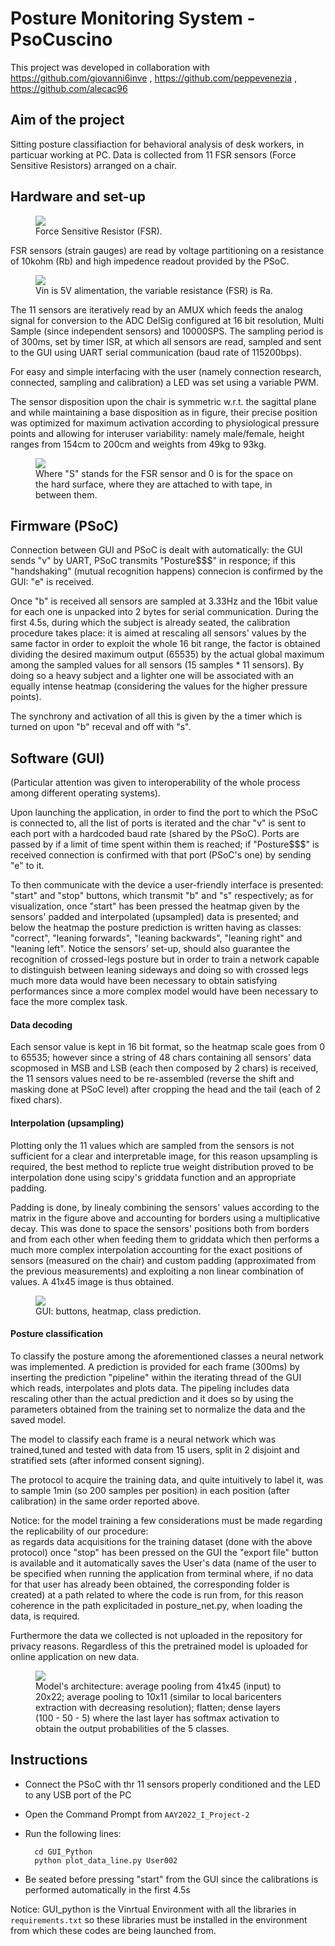 # Posture Monitoring System - PsoCuscino



This project was developed in collaboration with https://github.com/giovanni6inve , https://github.com/peppevenezia , https://github.com/alecac96

## Aim of the project



Sitting posture classifiaction for behavioral analysis of desk workers, in particuar working at PC. Data is collected from 11 FSR sensors (Force Sensitive Resistors) arranged on a chair.





## Hardware and set-up
<figure>

<img src="Images_Readme/FSR.jpg"/>

<figcaption>Force Sensitive Resistor (FSR).</figcaption>

</figure>


FSR sensors (strain gauges) are read by voltage partitioning on a resistance of 10kohm (Rb) and high impedence readout provided by the PSoC.


<figure>

<img src="Images_Readme/PartitorediTensione.png"/>

<figcaption>Vin is 5V alimentation, the variable resistance (FSR) is Ra.</figcaption>

</figure>

The 11 sensors are iteratively read by an AMUX which feeds the analog signal for conversion to the ADC DelSig configured at 16 bit resolution, Multi Sample (since independent sensors) and 10000SPS. The sampling period is of 300ms, set by timer ISR, at which all sensors are read, sampled and sent to the GUI using UART serial communication (baud rate of 115200bps).

For easy and simple interfacing with the user (namely connection research, connected, sampling and calibration) a LED was set using a variable PWM. 

The sensor disposition upon the chair is symmetric w.r.t. the sagittal plane and while maintaining a base disposition as in figure, their precise position was optimized for maximum activation according to physiological pressure points and allowing for interuser variability: namely male/female, height ranges from 154cm to 200cm and weights from 49kg to 93kg.

<figure>

<img src="Images_Readme/MatricediFSR.png"/>

<figcaption>Where "S" stands for the FSR sensor and 0 is for the space on the hard surface, where they are attached to with tape, in between them.</figcaption>

</figure>

## Firmware (PSoC)

Connection between GUI and PSoC is dealt with automatically: the GUI sends "v" by UART, PSoC transmits "Posture$$$" in responce; if this "handshaking" (mutual recognition happens) connecion is confirmed by the GUI: "e" is received.

Once "b" is received all sensors are sampled at 3.33Hz and the 16bit value for each one is unpacked into 2 bytes for serial communication. During the first 4.5s, during which the subject is already seated, the calibration procedure takes place: it is aimed at rescaling all sensors' values by the same factor in order to exploit the whole 16 bit range, the factor is obtained dividing the desired maximum output (65535) by the actual global maximum among the sampled values for all sensors (15 samples * 11 sensors). By doing so a heavy subject and a lighter one will be associated with an equally intense heatmap (considering the values for the higher pressure points).

The synchrony and activation of all this is given by the a timer which is turned on upon "b" receval and off with "s".




## Software (GUI)
(Particular attention was given to interoperability of the whole process among different operating systems).

Upon launching the application, in order to find the port to which the PSoC is connected to, all the list of ports is iterated and the char "v" is sent to each port with a hardcoded baud rate (shared by the PSoC). Ports are passed by if a limit of time spent within them is reached; if "Posture$$$" is received connection is confirmed with that port (PSoC's one) by sending "e" to it.

To then communicate with the device a user-friendly interface is presented: "start" and "stop" buttons, which transmit "b" and "s" respectively; as for visualization, once "start" has been pressed the heatmap given by the sensors' padded and interpolated (upsampled) data is presented; and below the heatmap the posture prediction is written having as classes: "correct", "leaning forwards", "leaning backwards", "leaning right" and "leaning left". Notice the sensors' set-up, should also guarantee the recognition of crossed-legs posture but in order to train a network capable to distinguish between leaning sideways and doing so with crossed legs much more data would have been necessary to obtain satisfying performances since a more complex model would have been necessary to face the more complex task.
#### Data decoding
Each sensor value is kept in 16 bit format, so the heatmap scale goes from 0 to 65535; however since a string of 48 chars containing all sensors' data scopmosed in MSB and LSB (each then composed by 2 chars) is received, the 11 sensors values need to be re-assembled (reverse the shift and masking done at PSoC level) after cropping the head and the tail (each of 2 fixed chars).
#### Interpolation (upsampling)
Plotting only the 11 values which are sampled from the sensors is not sufficient for a clear and interpretable image, for this reason upsampling is required, the best method to replicte true weight distribution proved to be interpolation done using scipy's griddata function and an appropriate padding.

Padding is done, by linealy combining the sensors' values according to the matrix in the figure above and accounting for borders using a multiplicative decay. This was done to space the sensors' positions both from borders and from each other when feeding them to griddata which then performs a much more complex interpolation accounting for the exact positions of sensors (measured on the chair) and custom padding  (approximated from the previous measurements) and exploiting a non linear combination of values. A 41x45 image is thus obtained.

<figure>

<img src="Images_Readme/Heatmap.png"/>

<figcaption>GUI: buttons, heatmap, class prediction.</figcaption>

</figure>

#### Posture classification
To classify the posture among the aforementioned classes a neural network was implemented. A prediction is provided for each frame (300ms) by inserting the prediction "pipeline" within the iterating thread of the GUI which reads, interpolates and plots data. The pipeling includes data rescaling other than the actual prediction and it does so by using the parameters obtained from the training set to normalize the data and the saved model.

The model to classify each frame is a neural network which was trained,tuned and tested with data from 15 users, split in 2 disjoint and stratified sets (after informed consent signing).

The protocol to acquire the training data, and quite intuitively to label it, was to sample 1min (so 200 samples per position) in each position (after calibration) in the same order reported above.


Notice: for the model training a few considerations must be made regarding the replicability of our procedure:\
as regards data acquisitions for the training dataset (done with the above protocol) once "stop" has been pressed on the GUI the "export file" button is available and it automatically saves the User's data (name of the user to be specified when running the application from terminal where, if no data for that user has already been obtained, the corresponding folder is created) at a path related to where the code is run from, for this reason coherence in the path explicitaded in posture_net.py, when loading the data, is required.

Furthermore the data we collected is not uploaded in the repository for privacy reasons.
Regardless of this the pretrained model is uploaded for online application on new data.

<figure>

<img src="Images_Readme/model.png"/>

<figcaption>Model's architecture: average pooling from 41x45 (input) to 20x22; average pooling to 10x11 (similar to local baricenters extraction with decreasing resolution); flatten; dense layers (100 - 50 - 5) where the last layer has softmax activation to obtain the output probabilities of the 5 classes.</figcaption>

</figure>

## Instructions
* Connect the PSoC with thr 11 sensors properly conditioned and the LED to any USB port of the PC 
* Open the Command Prompt from `AAY2022_I_Project-2`
* Run the following lines:

        cd GUI_Python
        python plot_data_line.py User002

* Be seated before pressing "start" from the GUI since the calibrations is performed automatically in the first 4.5s

Notice: GUI_python is the Vinrtual Environment with all the libraries in `requirements.txt` so these libraries must be installed in the environment from which these codes are being launched from.

